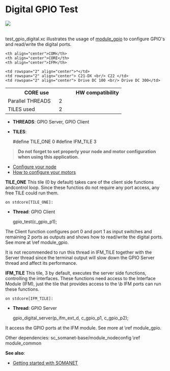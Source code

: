 Digital GPIO Test
====================
<a href="https://github.com/synapticon/sc_sncn_motorctrl_sin/blob/master/SYNAPTICON.md">
<img align="left" src="https://s3-eu-west-1.amazonaws.com/synapticon-resources/images/logos/synapticon_fullname_blackoverwhite_280x48.png"/>
</a>
<br/>
<br/>

test_gpio_digital.xc illustrates the usage of [module_gpio][module_gpio] to configure GPIO's and read/write the digital ports. 

<table align="center" cellpadding="5" width="80%">
<tr>
    <th colspan="2">CORE use</th>
    <td rowspan="3" width="1px"></td>
    <th colspan="3">HW compatibility</th>
</tr>
<tr>
    <td>Parallel THREADS</td>
    <td width="30px" align="center"> 2 </td>

    <th align="center">COM</th>
    <th align="center">CORE</th>
    <th align="center">IFM</th>
</tr>
<tr>
    <td>TILES used</td>
    <td width="30px" align="center"> 2 </td>

    <td rowspan="2" align="center">*</td>
    <td rowspan="2" align="center"> C21-DX <br/> C22 </td>
    <td rowspan="2" align="center"> Drive DC 100 <br/> Drive DC 300</td>
</tr>
</table>


- **THREADS**: GPIO Server, GPIO Client 

- **TILES**:

	#define TILE_ONE 0
	#define IFM_TILE 3  

> **Do not forget to set properly your node and motor configuration when using this application**.

- [Configure your node]() 
- [How to configure your motors][how_to_configure_motors]

**TILE_ONE** 
This tile (0 by default) takes care of the client side functions andcontrol loop. Since these functios do not require any port access, any free TILE could run them.

	on stdcore[TILE_ONE]:

- **Thread**: GPIO Client
	
	gpio_test(c_gpio_p1);

The Client function configures port 0 and port 1 as input switches and remaining 2 ports as outputs and shows how to read/write the 
digital ports. See more at \ref module_gpio.

It is not recommended  to run this thread in IFM_TILE together with the Server thread since the terminal output will slow down the GPIO Server thread and affect its performance.

**IFM_TILE** 
This tile, 3 by default, executes the server side functions, controlling the interfaces. These functions need access to the Interface Module (IFM), just the tile that provides access to the \b IFM ports can run these functions.  

	on stdcore[IFM_TILE]: 

- **Thread**: GPIO Server
			
	gpio_digital_server(p_ifm_ext_d, c_gpio_p1, c_gpio_p2);

It access the GPIO ports at the IFM module. See more at \ref module_gpio.


Other dependencies: sc_somanet-base/module_nodeconfig \ref module_common

**See also**:

- [Getting started with SOMANET][getting_started_somanet]    

[sc_sncn_ethercat]:https://github.com/synapticon/sc_sncn_ethercat
[sc_pwm]: https://github.com/synapticon/sc_pwm

[module_adc]: https://github.com/synapticon/sc_sncn_motorctrl_sin/tree/master/module_adc
[module_hall]: https://github.com/synapticon/sc_sncn_motorctrl_sin/tree/master/module_hall
[module_watchdog]: https://github.com/synapticon/sc_sncn_motorctrl_sin/tree/master/module_watchdog
[modle_ecat_drive]: https://github.com/synapticon/sc_sncn_motorctrl_sin/tree/master/module_ecat_drive
[module_ctrl_loops]: https://github.com/synapticon/sc_sncn_motorctrl_sin/tree/master/module_ctrl_loops
[module_blocks]: https://github.com/synapticon/sc_sncn_motorctrl_sin/tree/master/module_blocks
[module_qei]: https://github.com/synapticon/sc_sncn_motorctrl_sin/tree/master/module_qei
[module_commutation]: https://github.com/synapticon/sc_sncn_motorctrl_sin/tree/master/module_commutation
[module_gpio]: https://github.com/synapticon/sc_sncn_motorctrl_sin/tree/master/module_gpio

[module_ethercat]: https://github.com/synapticon/sc_sncn_ethercat/tree/master/module_ethercat

[module_pwm_symmetrical]: https://github.com/synapticon/sc_pwm/tree/master/module_pwm_symmetrical

[how_to_configure_motors]: https://github.com/synapticon/sc_sncn_motorctrl_sin/blob/master/howto/HOW_TO_CONFIGURE_MOTORS.md
[getting_started_somanet]: http://doc.synapticon.com/wiki/index.php/Category:Getting_Started_with_SOMANET

